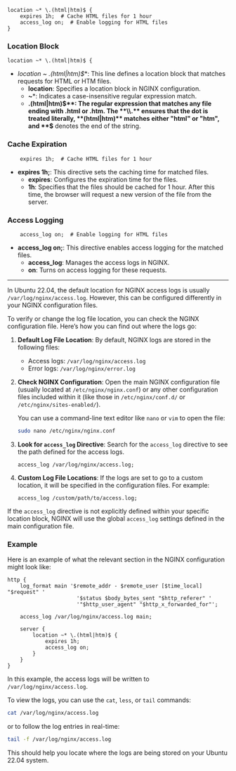
```
location ~* \.(html|htm)$ {  
    expires 1h;  # Cache HTML files for 1 hour  
    access_log on;  # Enable logging for HTML files  
}
```

### Location Block
```nginx
location ~* \.(html|htm)$ {
```
- **location ~* \.(html|htm)$**: This line defines a location block that matches requests for HTML or HTM files.
  - **location**: Specifies a location block in NGINX configuration.
  - **~***: Indicates a case-insensitive regular expression match.
  - **\.(html|htm)$**: The regular expression that matches any file ending with .html or .htm. The **\\.** ensures that the dot is treated literally, **(html|htm)** matches either "html" or "htm", and **$** denotes the end of the string.

### Cache Expiration
```nginx
    expires 1h;  # Cache HTML files for 1 hour
```
- **expires 1h;**: This directive sets the caching time for matched files.
  - **expires**: Configures the expiration time for the files.
  - **1h**: Specifies that the files should be cached for 1 hour. After this time, the browser will request a new version of the file from the server.

### Access Logging
```nginx
    access_log on;  # Enable logging for HTML files
```
- **access_log on;**: This directive enables access logging for the matched files.
  - **access_log**: Manages the access logs in NGINX.
  - **on**: Turns on access logging for these requests.

---

In Ubuntu 22.04, the default location for NGINX access logs is usually `/var/log/nginx/access.log`. However, this can be configured differently in your NGINX configuration files.

To verify or change the log file location, you can check the NGINX configuration file. Here’s how you can find out where the logs go:

1. **Default Log File Location**: By default, NGINX logs are stored in the following files:
   - Access logs: `/var/log/nginx/access.log`
   - Error logs: `/var/log/nginx/error.log`

2. **Check NGINX Configuration**: Open the main NGINX configuration file (usually located at `/etc/nginx/nginx.conf`) or any other configuration files included within it (like those in `/etc/nginx/conf.d/` or `/etc/nginx/sites-enabled/`).

   You can use a command-line text editor like `nano` or `vim` to open the file:
   ```bash
   sudo nano /etc/nginx/nginx.conf
   ```

3. **Look for `access_log` Directive**: Search for the `access_log` directive to see the path defined for the access logs.
   ```nginx
   access_log /var/log/nginx/access.log;
   ```

4. **Custom Log File Locations**: If the logs are set to go to a custom location, it will be specified in the configuration files. For example:
   ```nginx
   access_log /custom/path/to/access.log;
   ```

If the `access_log` directive is not explicitly defined within your specific location block, NGINX will use the global `access_log` settings defined in the main configuration file.

### Example
Here is an example of what the relevant section in the NGINX configuration might look like:
```nginx
http {
    log_format main '$remote_addr - $remote_user [$time_local] "$request" '
                      '$status $body_bytes_sent "$http_referer" '
                      '"$http_user_agent" "$http_x_forwarded_for"';

    access_log /var/log/nginx/access.log main;

    server {
        location ~* \.(html|htm)$ {
            expires 1h;
            access_log on;
        }
    }
}
```
In this example, the access logs will be written to `/var/log/nginx/access.log`.

To view the logs, you can use the `cat`, `less`, or `tail` commands:
```bash
cat /var/log/nginx/access.log
```
or to follow the log entries in real-time:
```bash
tail -f /var/log/nginx/access.log
```

This should help you locate where the logs are being stored on your Ubuntu 22.04 system.
